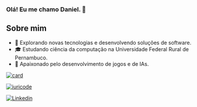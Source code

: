 ### Olá! Eu me chamo Daniel. 👋

## Sobre mim

- 🤔 Explorando novas tecnologias e desenvolvendo soluções de software.
- 🎓 Estudando ciência da computação na Universidade Federal Rural de Pernambuco.
- 🌱 Apaixonado pelo desenvolvimento de jogos e de IAs.


[![card](https://github-readme-stats.vercel.app/api?username=Lexdian&theme=merko&show_icons=true)](https://github.com/anuraghazra/github-readme-stats)

[![iuricode](https://github-readme-stats.vercel.app/api/top-langs/?username=Lexdian&hide=html&layout=compact&theme=merko)](https://github.com/anuraghazra/github-readme-stats)

[![Linkedin](https://img.shields.io/badge/LinkedIn-0077B5?style=for-the-badge&logo=linkedin&logoColor=white)](https://www.linkedin.com/in/daniel-ramos-681682194/)

<!--
**Lexdian/Lexdian** is a ✨ _special_ ✨ repository because its `README.md` (this file) appears on your GitHub profile.

Here are some ideas to get you started:

- 🔭 I’m currently working on ...
- 🌱 I’m currently learning ...
- 👯 I’m looking to collaborate on ...
- 🤔 I’m looking for help with ...
- 💬 Ask me about ...
- 📫 How to reach me: ...
- 😄 Pronouns: ...
- ⚡ Fun fact: ...
-->
